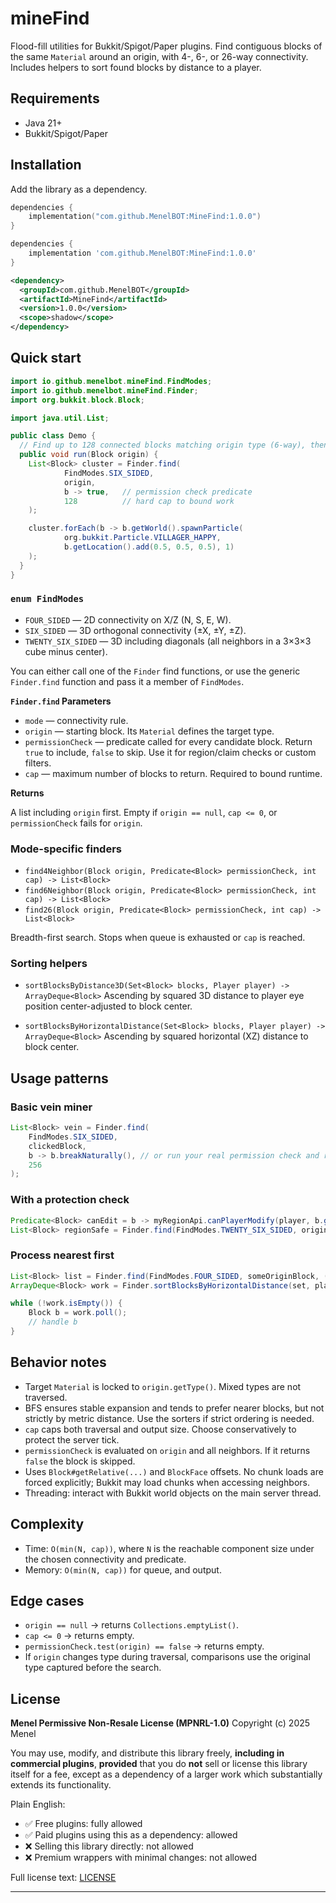 # mineFind

Flood-fill utilities for Bukkit/Spigot/Paper plugins.
Find contiguous blocks of the same `Material` around an origin, with 4-, 6-, or 26-way connectivity.
Includes helpers to sort found blocks by distance to a player.

## Requirements

* Java 21+
* Bukkit/Spigot/Paper

## Installation

Add the library as a dependency.

```kotlin
dependencies {
    implementation("com.github.MenelBOT:MineFind:1.0.0")
}
```

```groovy
dependencies {
    implementation 'com.github.MenelBOT:MineFind:1.0.0'
}
```

```xml
<dependency>
  <groupId>com.github.MenelBOT</groupId>
  <artifactId>MineFind</artifactId>
  <version>1.0.0</version>
  <scope>shadow</scope>
</dependency>
```

## Quick start

```java
import io.github.menelbot.mineFind.FindModes;
import io.github.menelbot.mineFind.Finder;
import org.bukkit.block.Block;

import java.util.List;

public class Demo {
  // Find up to 128 connected blocks matching origin type (6-way), then do something.
  public void run(Block origin) {
    List<Block> cluster = Finder.find(
            FindModes.SIX_SIDED,
            origin,
            b -> true,   // permission check predicate
            128          // hard cap to bound work
    );

    cluster.forEach(b -> b.getWorld().spawnParticle(
            org.bukkit.Particle.VILLAGER_HAPPY,
            b.getLocation().add(0.5, 0.5, 0.5), 1)
    );
  }
}
```

### `enum FindModes`

* `FOUR_SIDED` — 2D connectivity on X/Z (N, S, E, W).
* `SIX_SIDED` — 3D orthogonal connectivity (±X, ±Y, ±Z).
* `TWENTY_SIX_SIDED` — 3D including diagonals (all neighbors in a 3×3×3 cube minus center).

You can either call one of the `Finder` find functions, or use the generic `Finder.find` function
and pass it a member of `FindModes`.

**`Finder.find` Parameters**

* `mode` — connectivity rule.
* `origin` — starting block. Its `Material` defines the target type.
* `permissionCheck` — predicate called for every candidate block. Return `true` to include, `false` to skip. Use it for region/claim checks or custom filters.
* `cap` — maximum number of blocks to return. Required to bound runtime.

**Returns**

A list including `origin` first. Empty if `origin == null`, `cap <= 0`, or `permissionCheck` fails for `origin`.

### Mode-specific finders

* `find4Neighbor(Block origin, Predicate<Block> permissionCheck, int cap) -> List<Block>`
* `find6Neighbor(Block origin, Predicate<Block> permissionCheck, int cap) -> List<Block>`
* `find26(Block origin, Predicate<Block> permissionCheck, int cap) -> List<Block>`

Breadth-first search. Stops when queue is exhausted or `cap` is reached.

### Sorting helpers

* `sortBlocksByDistance3D(Set<Block> blocks, Player player) -> ArrayDeque<Block>`
  Ascending by squared 3D distance to player eye position center-adjusted to block center.

* `sortBlocksByHorizontalDistance(Set<Block> blocks, Player player) -> ArrayDeque<Block>`
  Ascending by squared horizontal (XZ) distance to block center.

## Usage patterns

### Basic vein miner

```java
List<Block> vein = Finder.find(
    FindModes.SIX_SIDED,
    clickedBlock,
    b -> b.breakNaturally(), // or run your real permission check and return true/false
    256
);
```

### With a protection check

```java
Predicate<Block> canEdit = b -> myRegionApi.canPlayerModify(player, b.getLocation());
List<Block> regionSafe = Finder.find(FindModes.TWENTY_SIX_SIDED, origin, canEdit, 200);
```

### Process nearest first

```java
List<Block> list = Finder.find(FindModes.FOUR_SIDED, someOriginBlock, () -> true, 512);
ArrayDeque<Block> work = Finder.sortBlocksByHorizontalDistance(set, player);

while (!work.isEmpty()) {
    Block b = work.poll();
    // handle b
}
```

## Behavior notes

* Target `Material` is locked to `origin.getType()`. Mixed types are not traversed.
* BFS ensures stable expansion and tends to prefer nearer blocks, but not strictly by metric distance. Use the sorters if strict ordering is needed.
* `cap` caps both traversal and output size. Choose conservatively to protect the server tick.
* `permissionCheck` is evaluated on `origin` and all neighbors. If it returns `false` the block is skipped.
* Uses `Block#getRelative(...)` and `BlockFace` offsets. No chunk loads are forced explicitly; Bukkit may load chunks when accessing neighbors.
* Threading: interact with Bukkit world objects on the main server thread.

## Complexity

* Time: `O(min(N, cap))`, where `N` is the reachable component size under the chosen connectivity and predicate.
* Memory: `O(min(N, cap))` for queue, and output.

## Edge cases

* `origin == null` → returns `Collections.emptyList()`.
* `cap <= 0` → returns empty.
* `permissionCheck.test(origin) == false` → returns empty.
* If `origin` changes type during traversal, comparisons use the original type captured before the search.

## License

**Menel Permissive Non-Resale License (MPNRL-1.0)**
Copyright (c) 2025 Menel

You may use, modify, and distribute this library freely, **including in commercial plugins**,
**provided** that you do **not** sell or license this library itself for a fee, except as a
dependency of a larger work which substantially extends its functionality.

Plain English:

* ✅ Free plugins: fully allowed
* ✅ Paid plugins using this as a dependency: allowed
* ❌ Selling this library directly: not allowed
* ❌ Premium wrappers with minimal changes: not allowed

Full license text: [LICENSE](./LICENSE)


---
